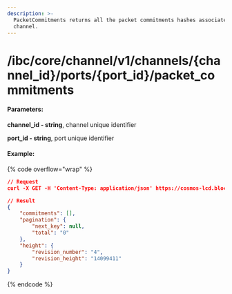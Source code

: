 ```yaml
---
description: >-
  PacketCommitments returns all the packet commitments hashes associated with a
  channel.
---
```


# /ibc/core/channel/v1/channels/{channel\_id}/ports/{port\_id}/packet\_commitments

#### **Parameters:**

**channel\_id - string**, channel unique identifier

**port\_id - string**, port unique identifier

#### Example:

{% code overflow="wrap" %}
```json
// Request
curl -X GET -H 'Content-Type: application/json' https://cosmos-lcd.blockpi.network/cosmos/<your-api-key>/v1/ibc/core/channel/v1/channels/channel-370/ports/icahost/packet_commitments

// Result
{
    "commitments": [],
    "pagination": {
        "next_key": null,
        "total": "0"
    },
    "height": {
        "revision_number": "4",
        "revision_height": "14099411"
    }
}
```
{% endcode %}
